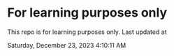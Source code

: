 # For learning purposes only
This repo is for learning purposes only.
Last updated at

Saturday, December 23, 2023 4:10:11 AM

